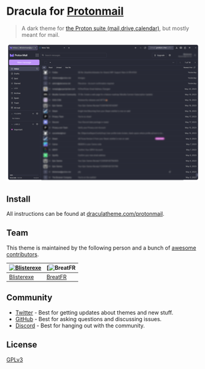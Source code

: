 # Dracula for [Protonmail](https://proton.me)

> A dark theme for [the Proton suite (mail,drive,calendar)](https://proton.me), but mostly meant for mail.

![Screenshot](./screenshot.png)

## Install

All instructions can be found at [draculatheme.com/protonmail](https://draculatheme.com/protonmail).

## Team

This theme is maintained by the following person and a bunch of [awesome contributors](https://github.com/dracula/protonmail/graphs/contributors).

| [![Blisterexe](https://github.com/Blisterexe.png?size=100)](https://github.com/zenorocha) | [![BreatFR](https://github.com/breatfr.png?size=100) |
| ----------------------------------------------------------------------------------------- | ---------------------------------------------------- |
| [Blisterexe](https://github.com/Blisterexe)                                               | [BreatFR](https://github.com/breatfr)                |

## Community

- [Twitter](https://twitter.com/draculatheme) - Best for getting updates about themes and new stuff.
- [GitHub](https://github.com/dracula/dracula-theme/discussions) - Best for asking questions and discussing issues.
- [Discord](https://draculatheme.com/discord-invite) - Best for hanging out with the community.

## License

[GPLv3](./LICENSE)
